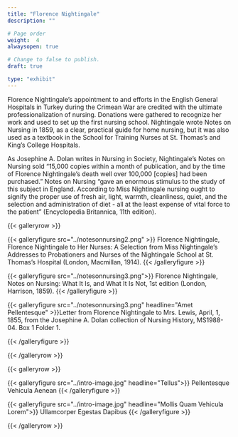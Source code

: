```yaml
---
title: "Florence Nightingale"
description: ""

# Page order
weight:  4
alwaysopen: true

# Change to false to publish.
draft: true

type: "exhibit"
---
```

Florence Nightingale’s appointment to and efforts in the English General Hospitals in Turkey during the Crimean War are credited with the ultimate professionalization of nursing. Donations were gathered to recognize her work and used to set up the first nursing school. Nightingale wrote Notes on Nursing in 1859, as a clear, practical guide for home nursing, but it was also used as a textbook in the School for Training Nurses at St. Thomas’s and King’s College Hospitals.  

As Josephine A. Dolan writes in Nursing in Society, Nightingale’s Notes on Nursing  sold “15,000 copies within a month of publication, and by the time of Florence Nightingale’s death well over 100,000 [copies] had been purchased.” Notes on Nursing “gave an enormous stimulus to the study of this subject in England. According to Miss Nightingale nursing ought to signify the proper use of fresh air, light, warmth, cleanliness, quiet, and the selection and administration of diet - all at the least expense of vital force to the patient” (Encyclopedia Britannica, 11th edition).

{{< galleryrow >}}

{{< galleryfigure src="../notesonnursing2.png" >}} Florence Nightingale, Florence Nightingale to Her Nurses: A Selection from Miss Nightingale’s Addresses to Probationers and Nurses of the Nightingale School at St. Thomas’s Hospital (London, Macmillan, 1914).
{{< /galleryfigure >}}

{{< galleryfigure src="../notesonnursing3.png">}} Florence Nightingale, Notes on Nursing:  What It Is, and What It Is Not, 1st edition (London, Harrison, 1859).
{{< /galleryfigure >}}

{{< galleryfigure src="../notesonnursing3.png"
           headline="Amet Pellentesque" >}}Letter from Florence Nightingale to Mrs. Lewis, April, 1, 1855, from the Josephine A. Dolan collection of Nursing History, MS1988-04.  Box 1 Folder 1.

{{< /galleryfigure >}}

{{< /galleryrow >}}

{{< galleryrow >}}

{{< galleryfigure src="../intro-image.jpg"
           headline="Tellus">}} Pellentesque Vehicula Aenean
{{< /galleryfigure >}}

{{< galleryfigure src="../intro-image.jpg"
           headline="Mollis Quam Vehicula Lorem">}} Ullamcorper Egestas Dapibus
{{< /galleryfigure >}}

{{< /galleryrow >}}
